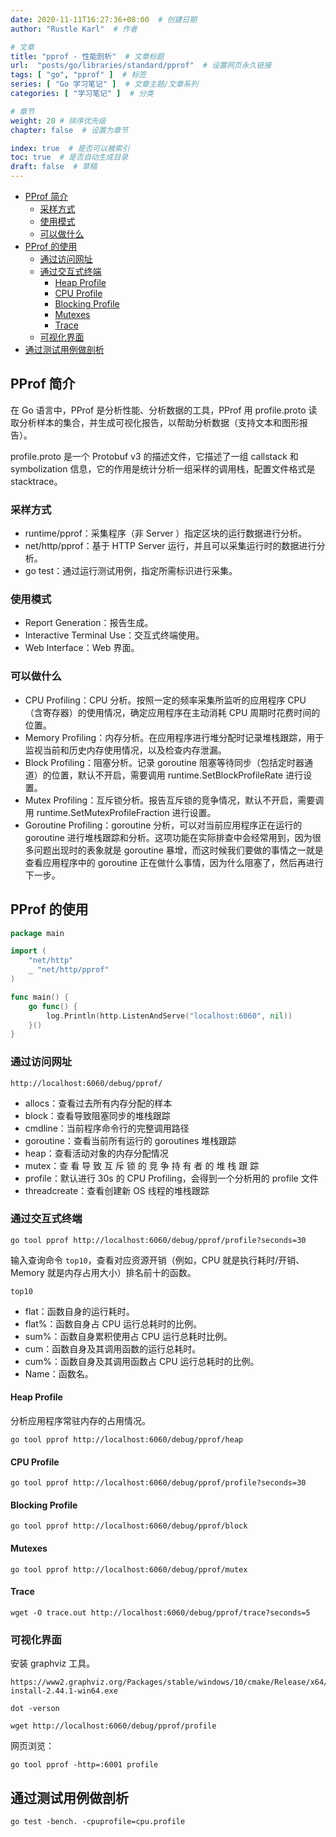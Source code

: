 ```yaml
---
date: 2020-11-11T16:27:36+08:00  # 创建日期
author: "Rustle Karl"  # 作者

# 文章
title: "pprof - 性能剖析"  # 文章标题
url:  "posts/go/libraries/standard/pprof"  # 设置网页永久链接
tags: [ "go", "pprof" ]  # 标签
series: [ "Go 学习笔记" ]  # 文章主题/文章系列
categories: [ "学习笔记" ]  # 分类

# 章节
weight: 20 # 排序优先级
chapter: false  # 设置为章节

index: true  # 是否可以被索引
toc: true  # 是否自动生成目录
draft: false  # 草稿
---
```


- [PProf 简介](#pprof-简介)
	- [采样方式](#采样方式)
	- [使用模式](#使用模式)
	- [可以做什么](#可以做什么)
- [PProf 的使用](#pprof-的使用)
	- [通过访问网址](#通过访问网址)
	- [通过交互式终端](#通过交互式终端)
		- [Heap Profile](#heap-profile)
		- [CPU Profile](#cpu-profile)
		- [Blocking Profile](#blocking-profile)
		- [Mutexes](#mutexes)
		- [Trace](#trace)
	- [可视化界面](#可视化界面)
- [通过测试用例做剖析](#通过测试用例做剖析)

## PProf 简介

在 Go 语言中，PProf 是分析性能、分析数据的工具，PProf 用 profile.proto 读取分析样本的集合，并生成可视化报告，以帮助分析数据（支持文本和图形报告）。

profile.proto 是一个 Protobuf v3 的描述文件，它描述了一组 callstack 和 symbolization 信息，它的作用是统计分析一组采样的调用栈，配置文件格式是 stacktrace。

### 采样方式

- runtime/pprof：采集程序（非 Server ）指定区块的运行数据进行分析。
- net/http/pprof：基于 HTTP Server 运行，并且可以采集运行时的数据进行分析。
- go test：通过运行测试用例，指定所需标识进行采集。

### 使用模式

- Report Generation：报告生成。
- Interactive Terminal Use：交互式终端使用。
- Web Interface：Web 界面。

### 可以做什么

- CPU Profiling：CPU 分析。按照一定的频率采集所监听的应用程序 CPU （含寄存器）的使用情况，确定应用程序在主动消耗 CPU 周期时花费时间的位置。
- Memory Profiling：内存分析。在应用程序进行堆分配时记录堆栈跟踪，用于监视当前和历史内存使用情况，以及检查内存泄漏。
- Block Profiling：阻塞分析。记录 goroutine 阻塞等待同步（包括定时器通道）的位置，默认不开启，需要调用 runtime.SetBlockProfileRate 进行设置。
- Mutex Profiling：互斥锁分析。报告互斥锁的竞争情况，默认不开启，需要调用 runtime.SetMutexProfileFraction 进行设置。
- Goroutine Profiling：goroutine 分析，可以对当前应用程序正在运行的 goroutine 进行堆栈跟踪和分析。这项功能在实际排查中会经常用到，因为很多问题出现时的表象就是 goroutine 暴增，而这时候我们要做的事情之一就是查看应用程序中的 goroutine 正在做什么事情，因为什么阻塞了，然后再进行下一步。

## PProf 的使用

```go
package main

import (
	"net/http"
	_ "net/http/pprof"
)

func main() {
	go func() {
		log.Println(http.ListenAndServe("localhost:6060", nil))
	}()
}
```

### 通过访问网址

```url
http://localhost:6060/debug/pprof/
```

- allocs：查看过去所有内存分配的样本
- block：查看导致阻塞同步的堆栈跟踪
- cmdline：当前程序命令行的完整调用路径
- goroutine：查看当前所有运行的 goroutines 堆栈跟踪
- heap：查看活动对象的内存分配情况
- mutex：查 看 导 致 互 斥 锁 的 竞 争 持 有 者 的 堆 栈 跟 踪
- profile：默认进行 30s 的 CPU Profiling，会得到一个分析用的 profile 文件
- threadcreate：查看创建新 OS 线程的堆栈跟踪

### 通过交互式终端

```shell
go tool pprof http://localhost:6060/debug/pprof/profile?seconds=30
```

输入查询命令 `top10`，查看对应资源开销（例如，CPU 就是执行耗时/开销、Memory 就是内存占用大小）排名前十的函数。

```shell
top10
```

- flat：函数自身的运行耗时。
- flat%：函数自身占 CPU 运行总耗时的比例。
- sum%：函数自身累积使用占 CPU 运行总耗时比例。
- cum：函数自身及其调用函数的运行总耗时。
- cum%：函数自身及其调用函数占 CPU 运行总耗时的比例。
- Name：函数名。


#### Heap Profile

分析应用程序常驻内存的占用情况。

```shell
go tool pprof http://localhost:6060/debug/pprof/heap
```

#### CPU Profile

```shell
go tool pprof http://localhost:6060/debug/pprof/profile?seconds=30
```

#### Blocking Profile

```shell
go tool pprof http://localhost:6060/debug/pprof/block
```

#### Mutexes

```shell
go tool pprof http://localhost:6060/debug/pprof/mutex
```

#### Trace

```shell
wget -O trace.out http://localhost:6060/debug/pprof/trace?seconds=5
```

### 可视化界面

安装 graphviz 工具。

```shell
https://www2.graphviz.org/Packages/stable/windows/10/cmake/Release/x64/graphviz-install-2.44.1-win64.exe
```

```shell
dot -verson
```

```shell
wget http://localhost:6060/debug/pprof/profile
```

网页浏览：

```shell
go tool pprof -http=:6001 profile
```

## 通过测试用例做剖析

```shell
go test -bench. -cpuprofile=cpu.profile
```


```go

```

```go

```

```go

```
